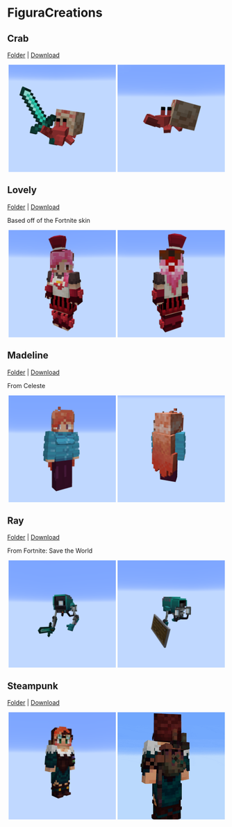 # FiguraCreations

## Crab
[Folder](/Avatars/Crab/) | [Download](https://github.com/ibll/FiguraCreations/releases/download/Avatar-Downloads/Crab.zip)
<p float=left align=middle>
    <img align=top src="Assets/cr01.png" width=49%>
    <img align=top src="Assets/cr02.png" width=49%>
</p>

## Lovely
[Folder](/Avatars/Lovely/) | [Download](https://github.com/ibll/FiguraCreations/releases/download/Avatar-Downloads/Lovely.zip)

Based off of the Fortnite skin
<p float=left align=middle>
    <img align=top src="Assets/lo01.png" width=49%>
    <img align=top src="Assets/lo02.png" width=49%>
</p>

## Madeline
[Folder](/Avatars/MadelineCeleste/) | [Download](https://github.com/ibll/FiguraCreations/releases/download/Avatar-Downloads/MadelineCeleste.zip)

From Celeste
<p float=left align=middle>
    <img align=top src="Assets/ma01.png" width=49%>
    <img align=top src="Assets/ma02.png" width=49%>
</p>

## Ray
[Folder](/Avatars/Ray/) | [Download](https://github.com/ibll/FiguraCreations/releases/download/Avatar-Downloads/Ray.zip)

From Fortnite: Save the World
<p float=left align=middle>
    <img align=top src="Assets/ray01.png" width=49%>
    <img align=top src="Assets/ray02.png" width=49%>
</p>

## Steampunk
[Folder](/Avatars/Steampunk/) | [Download](https://github.com/ibll/FiguraCreations/releases/download/Avatar-Downloads/Steampunk.zip)
<p float=left align=middle>
    <img align=top src="Assets/sp01.png" width=49%>
    <img align=top src="Assets/sp02.gif" width=49%>
</p>
